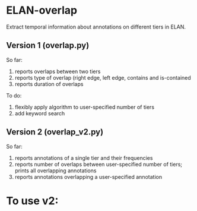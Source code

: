 # ELAN-overlap
Extract temporal information about annotations on different tiers in ELAN. 

## Version 1 (overlap.py)
So far:
  1. reports overlaps between two tiers
  2. reports type of overlap (right edge, left edge, contains and is-contained
  3. reports duration of overlaps
  
To do:
  1. flexibly apply algorithm to user-specified number of tiers
  2. add keyword search
  
## Version 2 (overlap_v2.py)
So far:
1. reports annotations of a single tier and their frequencies
2. reports number of overlaps between user-specified number of tiers; prints all overlapping annotations
3. reports annotations overlapping a user-specified annotation

# To use v2:
